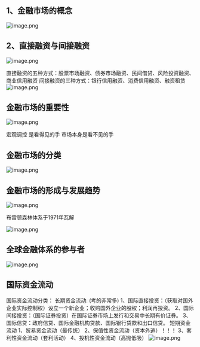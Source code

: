 
## 1、金融市场的概念
![image.png](https://gitee.com/hxc8/images10/raw/master/img/202411191554539.png)

## 2、直接融资与间接融资
![image.png](https://gitee.com/hxc8/images10/raw/master/img/202411191556353.png)

直接融资的五种方式：股票市场融资、债券市场融资、民间借贷、风险投资融资、商业信用融资
间接融资的三种方式：银行信用融资、消费信用融资、融资租赁
![image.png](https://gitee.com/hxc8/images10/raw/master/img/202411191559250.png)

## 金融市场的重要性
![image.png](https://gitee.com/hxc8/images10/raw/master/img/202411191602039.png)

宏观调控 是看得见的手
市场本身是看不见的手

## 金融市场的分类
![image.png](https://gitee.com/hxc8/images10/raw/master/img/202411191604310.png)

## 金融市场的形成与发展趋势

![image.png](https://gitee.com/hxc8/images10/raw/master/img/202411191605409.png)

布雷顿森林体系于1971年瓦解

![image.png](https://gitee.com/hxc8/images10/raw/master/img/202411191606770.png)

## 全球金融体系的参与者
![image.png](https://gitee.com/hxc8/images10/raw/master/img/202411191650860.png)

## 国际资金流动

国际资金流动分类：
长期资金流动:  (考的非常多)
1、国际直接投资：（获取对国外企业实际控制权）设立一个新企业；收购国外企业的股权；利润再投资。
2、国际间接投资：（国际证券投资）在国际证券市场上发行和交易中长期有价证券。
3、国际信贷：政府信贷、国际金融机构贷款、国际银行贷款和出口信贷。 
短期资金流动
1、贸易资金流动（最传统）
2、保值性资金流动（资本外逃）！！！
3、套利性资金流动（套利活动）
4、投机性资金流动（高抛低吸）
![image.png](https://gitee.com/hxc8/images10/raw/master/img/202411191742238.png)


